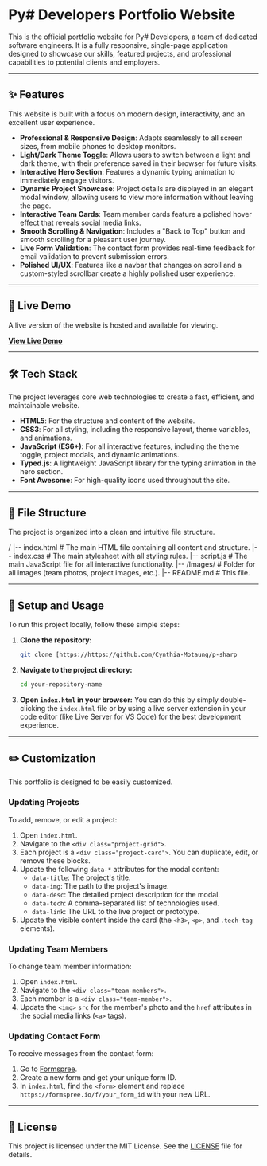 # Py# Developers Portfolio Website

This is the official portfolio website for Py# Developers, a team of dedicated software engineers. It is a fully responsive, single-page application designed to showcase our skills, featured projects, and professional capabilities to potential clients and employers.

---

## ✨ Features

This website is built with a focus on modern design, interactivity, and an excellent user experience.

* **Professional & Responsive Design**: Adapts seamlessly to all screen sizes, from mobile phones to desktop monitors.
* **Light/Dark Theme Toggle**: Allows users to switch between a light and dark theme, with their preference saved in their browser for future visits.
* **Interactive Hero Section**: Features a dynamic typing animation to immediately engage visitors.
* **Dynamic Project Showcase**: Project details are displayed in an elegant modal window, allowing users to view more information without leaving the page.
* **Interactive Team Cards**: Team member cards feature a polished hover effect that reveals social media links.
* **Smooth Scrolling & Navigation**: Includes a "Back to Top" button and smooth scrolling for a pleasant user journey.
* **Live Form Validation**: The contact form provides real-time feedback for email validation to prevent submission errors.
* **Polished UI/UX**: Features like a navbar that changes on scroll and a custom-styled scrollbar create a highly polished user experience.

---

## 🚀 Live Demo

A live version of the website is hosted and available for viewing.

**[View Live Demo](https://https://p-sharp.vercel.app/)**

---

## 🛠️ Tech Stack

The project leverages core web technologies to create a fast, efficient, and maintainable website.

* **HTML5**: For the structure and content of the website.
* **CSS3**: For all styling, including the responsive layout, theme variables, and animations.
* **JavaScript (ES6+)**: For all interactive features, including the theme toggle, project modals, and dynamic animations.
* **Typed.js**: A lightweight JavaScript library for the typing animation in the hero section.
* **Font Awesome**: For high-quality icons used throughout the site.

---

## 📂 File Structure

The project is organized into a clean and intuitive file structure.


/
|-- index.html          # The main HTML file containing all content and structure.
|-- index.css           # The main stylesheet with all styling rules.
|-- script.js           # The main JavaScript file for all interactive functionality.
|-- /Images/            # Folder for all images (team photos, project images, etc.).
|-- README.md           # This file.


---

## 🚀 Setup and Usage

To run this project locally, follow these simple steps:

1.  **Clone the repository:**
    ```bash
    git clone [https://https://github.com/Cynthia-Motaung/p-sharp
    ```
2.  **Navigate to the project directory:**
    ```bash
    cd your-repository-name
    ```
3.  **Open `index.html` in your browser:**
    You can do this by simply double-clicking the `index.html` file or by using a live server extension in your code editor (like Live Server for VS Code) for the best development experience.

---

## ✏️ Customization

This portfolio is designed to be easily customized.

### Updating Projects

To add, remove, or edit a project:

1.  Open `index.html`.
2.  Navigate to the `<div class="project-grid">`.
3.  Each project is a `<div class="project-card">`. You can duplicate, edit, or remove these blocks.
4.  Update the following `data-*` attributes for the modal content:
    * `data-title`: The project's title.
    * `data-img`: The path to the project's image.
    * `data-desc`: The detailed project description for the modal.
    * `data-tech`: A comma-separated list of technologies used.
    * `data-link`: The URL to the live project or prototype.
5.  Update the visible content inside the card (the `<h3>`, `<p>`, and `.tech-tag` elements).

### Updating Team Members

To change team member information:

1.  Open `index.html`.
2.  Navigate to the `<div class="team-members">`.
3.  Each member is a `<div class="team-member">`.
4.  Update the `<img>` `src` for the member's photo and the `href` attributes in the social media links (`<a>` tags).

### Updating Contact Form

To receive messages from the contact form:

1.  Go to [Formspree](https://formspree.io/).
2.  Create a new form and get your unique form ID.
3.  In `index.html`, find the `<form>` element and replace `https://formspree.io/f/your_form_id` with your new URL.

---

## 📄 License

This project is licensed under the MIT License. See the [LICENSE](LICENSE) file for details.
